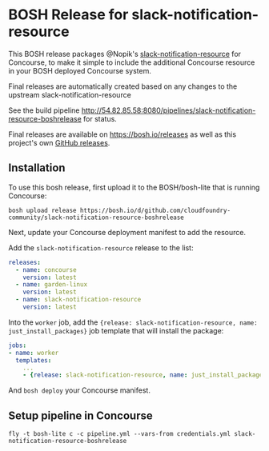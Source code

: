 BOSH Release for slack-notification-resource
============================================

This BOSH release packages @Nopik's [slack-notification-resource](https://github.com/Nopik/slack-notification-resource) for Concourse, to make it simple to include the additional Concourse resource in your BOSH deployed Concourse system.

Final releases are automatically created based on any changes to the upstream slack-notification-resource

See the build pipeline http://54.82.85.58:8080/pipelines/slack-notification-resource-boshrelease for status.

Final releases are available on https://bosh.io/releases as well as this project's own [GitHub releases](https://github.com/cloudfoundry-community/slack-notification-resource-boshrelease/releases).

Installation
------------

To use this bosh release, first upload it to the BOSH/bosh-lite that is running Concourse:

```
bosh upload release https://bosh.io/d/github.com/cloudfoundry-community/slack-notification-resource-boshrelease
```

Next, update your Concourse deployment manifest to add the resource.

Add the `slack-notification-resource` release to the list:

```yaml
releases:
  - name: concourse
    version: latest
  - name: garden-linux
    version: latest
  - name: slack-notification-resource
    version: latest
```

Into the `worker` job, add the `{release: slack-notification-resource, name: just_install_packages}` job template that will install the package:

```yaml
jobs:
- name: worker
  templates:
    ...
    - {release: slack-notification-resource, name: just_install_packages}
```

And `bosh deploy` your Concourse manifest.

Setup pipeline in Concourse
---------------------------

```
fly -t bosh-lite c -c pipeline.yml --vars-from credentials.yml slack-notification-resource-boshrelease
```

